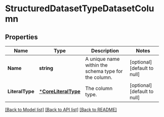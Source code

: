 # StructuredDatasetTypeDatasetColumn

## Properties
Name | Type | Description | Notes
------------ | ------------- | ------------- | -------------
**Name** | **string** | A unique name within the schema type for the column. | [optional] [default to null]
**LiteralType** | [***CoreLiteralType**](coreLiteralType.md) | The column type. | [optional] [default to null]

[[Back to Model list]](../README.md#documentation-for-models) [[Back to API list]](../README.md#documentation-for-api-endpoints) [[Back to README]](../README.md)


